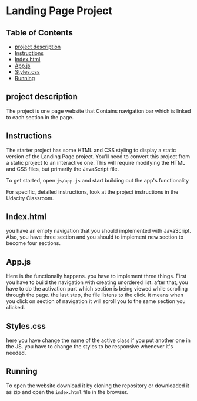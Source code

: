 # Landing Page Project

## Table of Contents

* [project description](#description)
* [Instructions](#instructions)
* [Index.html](#index)
* [App.js](#app)
* [Styles.css](#style)
* [Running](#running)


## project description

The project is one page website that Contains navigation bar which is linked to each section in the page. 


## Instructions

The starter project has some HTML and CSS styling to display a static version of the Landing Page project. You'll need to convert this project from a static project to an interactive one. This will require modifying the HTML and CSS files, but primarily the JavaScript file.

To get started, open `js/app.js` and start building out the app's functionality

For specific, detailed instructions, look at the project instructions in the Udacity Classroom.

## Index.html
you have an empty navigation that you should implemented with JavaScript. Also, you have three section and you should to implement new section to become four sections.

## App.js
Here is the functionally happens. you have to implement three things. First you have to build the navigation with creating unordered list.
after that, you have to do the activation part which section is being viewed while scrolling through the page.
the last step, the file listens to the click. it means when you click on section of navigation it will scroll you to the same section you clicked.

## Styles.css
here you have change the name of the active class if you put another one in the JS. 
you have to change the styles to be responsive whenever it's needed.

## Running
To open the website download it by cloning the repository or downloaded it as zip and open the `index.html` file in the browser.

